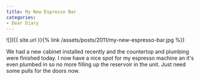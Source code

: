 ```yaml
---
title: My New Espresso Bar
categories:
- Dear Diary
---
```


![]({{ site.url }}{% link /assets/posts/2011/my-new-espresso-bar.jpg %})
  



We had a new cabinet installed recently and the countertop and plumbing were finished today. I now have a nice spot for my espresso machine an it's even plumbed in so no more filling up the reservoir in the unit. Just need some pulls for the doors now.
